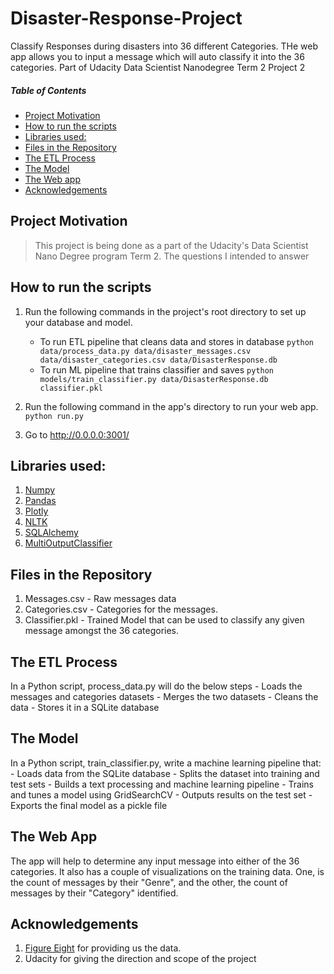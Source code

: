 # Disaster-Response-Project
Classify Responses during disasters into 36 different Categories. THe web app allows you to input a message which will auto classify it into the 36 categories. Part of Udacity Data Scientist Nanodegree Term 2 Project 2


##### Table of Contents  
- [Project Motivation](#project-motivation)
- [How to run the scripts](#how-to-run-the-scripts)
- [Libraries used:](#libraries-used-)
- [Files in the Repository](#files-in-the-repository)
- [The ETL Process](#the-etl-process)
- [The Model](#the-model)
- [The Web app](#the-web-app)
- [Acknowledgements](#acknowledgements)


## Project Motivation
>This project is being done as a part of the Udacity's Data Scientist Nano Degree program Term 2. 
>The questions I intended to answer 

## How to run the scripts
1. Run the following commands in the project's root directory to set up your database and model.

    - To run ETL pipeline that cleans data and stores in database
        `python data/process_data.py data/disaster_messages.csv data/disaster_categories.csv data/DisasterResponse.db`
    - To run ML pipeline that trains classifier and saves
        `python models/train_classifier.py data/DisasterResponse.db classifier.pkl`

2. Run the following command in the app's directory to run your web app.
    `python run.py`

3. Go to http://0.0.0.0:3001/

## Libraries used:
1. [Numpy](https://www.numpy.org/)
2. [Pandas](https://pandas.pydata.org/)
3. [Plotly](https://plot.ly/python/)
4. [NLTK](https://www.nltk.org/)
5. [SQLAlchemy](https://www.sqlalchemy.org/)
6. [MultiOutputClassifier](https://scikit-learn.org/stable/modules/generated/sklearn.multioutput.MultiOutputClassifier.html)

## Files in the Repository
1. Messages.csv - Raw messages data
2. Categories.csv - Categories for the messages. 
3. Classifier.pkl - Trained Model that can be used to classify any given message amongst the 36 categories.

## The ETL Process
In a Python script, process_data.py will do the below steps
    - Loads the messages and categories datasets
    - Merges the two datasets
    - Cleans the data
    - Stores it in a SQLite database

## The Model
In a Python script, train_classifier.py, write a machine learning pipeline that:
    - Loads data from the SQLite database
    - Splits the dataset into training and test sets
    - Builds a text processing and machine learning pipeline
    - Trains and tunes a model using GridSearchCV
    - Outputs results on the test set
    - Exports the final model as a pickle file 

## The Web App
The app will help to determine any input message into either of the 36 categories. It also has a couple of visualizations on the training data. One, is the count of messages by their "Genre", and the other, the count of messages by their "Category" identified.

## Acknowledgements 
1. [Figure Eight](https://www.figure-eight.com/) for providing us the data.
2. Udacity for giving the direction and scope of the project
